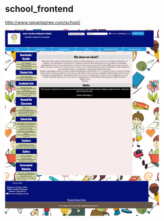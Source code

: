 # school_frontend

http://www.raiyantazree.com/school/

![](https://github.com/rjazree/school_frontend/blob/master/image.png)
